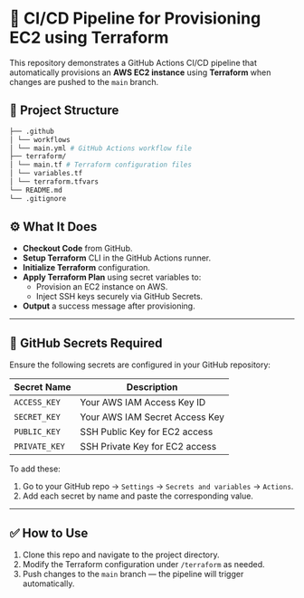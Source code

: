 # 🚀 CI/CD Pipeline for Provisioning EC2 using Terraform

This repository demonstrates a GitHub Actions CI/CD pipeline that automatically provisions an **AWS EC2 instance** using **Terraform** when changes are pushed to the `main` branch.

## 📁 Project Structure

```bash 
├── .github
│ └── workflows
│ └── main.yml # GitHub Actions workflow file
├── terraform/
│ └── main.tf # Terraform configuration files
│ └── variables.tf
│ └── terraform.tfvars
└── README.md
└── .gitignore

```

## ⚙️ What It Does

- **Checkout Code** from GitHub.
- **Setup Terraform** CLI in the GitHub Actions runner.
- **Initialize Terraform** configuration.
- **Apply Terraform Plan** using secret variables to:
  - Provision an EC2 instance on AWS.
  - Inject SSH keys securely via GitHub Secrets.
- **Output** a success message after provisioning.

---

## 🔐 GitHub Secrets Required

Ensure the following secrets are configured in your GitHub repository:

| Secret Name     | Description                      |
|-----------------|----------------------------------|
| `ACCESS_KEY`    | Your AWS IAM Access Key ID       |
| `SECRET_KEY`    | Your AWS IAM Secret Access Key   |
| `PUBLIC_KEY`    | SSH Public Key for EC2 access    |
| `PRIVATE_KEY`   | SSH Private Key for EC2 access   |

To add these:
1. Go to your GitHub repo → `Settings` → `Secrets and variables` → `Actions`.
2. Add each secret by name and paste the corresponding value.

---

## ✅ How to Use


1. Clone this repo and navigate to the project directory.
2. Modify the Terraform configuration under `/terraform` as needed.
3. Push changes to the `main` branch — the pipeline will trigger automatically.

